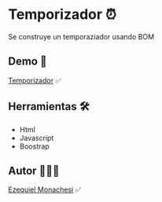 # Temporizador ⏰

Se construye un temporaziador usando BOM

## Demo 🔗

[Temporizador](https://temporizadorrc.netlify.app/) ✅

## Herramientas 🛠️

- Html
- Javascript
- Boostrap

## Autor 👨🏻‍💼

[Ezequiel Monachesi](https://www.linkedin.com/in/monachesi-cesar-ezequiel/) ✅
